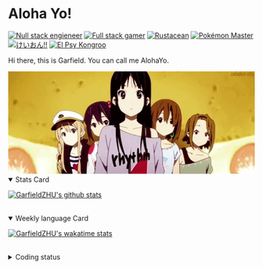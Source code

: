 # Aloha Yo!

[![Null stack engieneer](https://img.shields.io/badge/-Null_stack_engineer-a890f0)](https://github.com/GarfieldZHU)
[![Full stack gamer](https://img.shields.io/badge/-Full_stack_gamer-78c850)](https://steamcommunity.com/profiles/76561198092274492/)
[![Rustacean](https://img.shields.io/badge/-Rustacean-f74c00)](https://www.rust-lang.org/)
[![Pokémon Master](https://img.shields.io/badge/-Pokémon_Master-f8d030)](https://www.pokemon.com/us/pokedex/)
[![けいおん!!](https://img.shields.io/badge/-けいおん!!-f85888)](https://ja.wikipedia.org/wiki/%E6%94%BE%E8%AA%B2%E5%BE%8C%E3%83%86%E3%82%A3%E3%83%BC%E3%82%BF%E3%82%A4%E3%83%A0_(%E3%82%A2%E3%83%AB%E3%83%90%E3%83%A0))
[![El Psy Kongroo](https://img.shields.io/badge/-El_Psy_Kongroo-6890f0)](https://mzh.moegirl.org.cn/zh-hans/El_psy_congroo)


Hi there, this is Garfield. You can call me AlohaYo. 

<img width="640" src="https://raw.githubusercontent.com/GarfieldZHU/GarfieldZHU/master/assets/k-on-5.webp" />


<details open>
<summary>Stats Card</summary>
 
[![GarfieldZHU's github stats](https://github-readme-stats.vercel.app/api?username=GarfieldZHU&show_icons=true&theme=tokyonight)](https://github.com/anuraghazra/github-readme-stats)
 
</details>

<br/>

<details open>
<summary>Weekly language Card</summary>
 
[![GarfieldZHU's wakatime stats](https://github-readme-stats.vercel.app/api/wakatime?username=AlohaYo&theme=nightowl&layout=compact)](https://github.com/GarfieldZHU/GarfieldZHU)


<br/>

</details>

<details>

<summary>Coding status</summary>

<br/>

<!--START_SECTION:waka-->
**🐱 My GitHub Data** 

> 🏆 158 Contributions in the Year 2022
 > 
> 📦 499.5 kB Used in GitHub's Storage 
 > 
> 🚫 Not Opted to Hire
 > 
> 📜 65 Public Repositories 
 > 
> 🔑 36 Private Repositories  
 > 
**I'm an Early 🐤** 

```text
🌞 Morning    145 commits    ██████░░░░░░░░░░░░░░░░░░░   23.69% 
🌆 Daytime    180 commits    ███████░░░░░░░░░░░░░░░░░░   29.41% 
🌃 Evening    202 commits    ████████░░░░░░░░░░░░░░░░░   33.01% 
🌙 Night      85 commits     ███░░░░░░░░░░░░░░░░░░░░░░   13.89%

```


📊 **This Week I Spent My Time On** 

```text
💬 Programming Languages: 
TypeScript               2 hrs 38 mins       ████████████████████░░░░░   80.13% 
JavaScript               24 mins             ███░░░░░░░░░░░░░░░░░░░░░░   12.4% 
JSON                     10 mins             █░░░░░░░░░░░░░░░░░░░░░░░░   5.1% 
Other                    4 mins              ░░░░░░░░░░░░░░░░░░░░░░░░░   2.37%

🔥 Editors: 
VS Code                  3 hrs 17 mins       █████████████████████████   100.0%

💻 Operating System: 
Mac                      3 hrs 17 mins       █████████████████████████   100.0%

```


 Last Updated on 21/03/2022 18:42:38 UTC
<!--END_SECTION:waka-->

</details>
